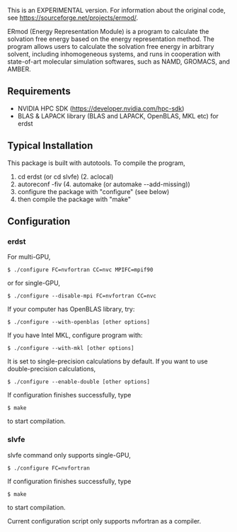 This is an EXPERIMENTAL version. For information about the original code, see https://sourceforge.net/projects/ermod/.

ERmod (Energy Representation Module) is a program to calculate the solvation free energy based on the energy representation method. The program allows users to calculate the solvation free energy in arbitrary solvent, including inhomogeneous systems, and runs in cooperation with state-of-art molecular simulation softwares, such as NAMD, GROMACS, and AMBER.

## Requirements
- NVIDIA HPC SDK (https://developer.nvidia.com/hpc-sdk)
- BLAS & LAPACK library (BLAS and LAPACK, OpenBLAS, MKL etc) for erdst

## Typical Installation
This package is built with autotools. To compile the program,
1. cd erdst (or cd slvfe)
(2. aclocal)
3. autoreconf -fiv
(4. automake (or automake --add-missing))
5. configure the package with "configure" (see below)
6. then compile the package with "make"

## Configuration
### erdst
For multi-GPU,
```
$ ./configure FC=nvfortran CC=nvc MPIFC=mpif90
```
or for single-GPU,
```
$ ./configure --disable-mpi FC=nvfortran CC=nvc
```

If your computer has OpenBLAS library, try:
```
$ ./configure --with-openblas [other options]
```
If you have Intel MKL, configure program with:
```
$ ./configure --with-mkl [other options]
```

It is set to single-precision calculations by default.
If you want to use double-precision calculations,
```
$ ./configure --enable-double [other options]
```

If configuration finishes successfully, type
```
$ make
```
to start compilation.

### slvfe
slvfe command only supports single-GPU,
```
$ ./configure FC=nvfortran
```
If configuration finishes successfully, type
```
$ make
```
to start compilation.

Current configuration script only supports nvfortran as a compiler.
